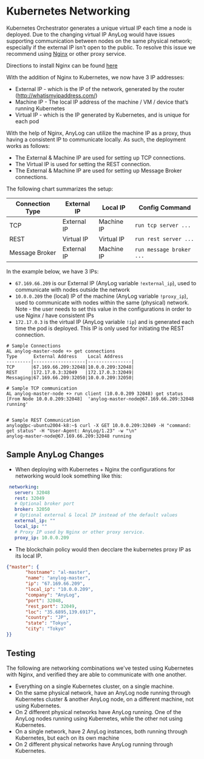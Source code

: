 # Kubernetes Networking

Kubernetes Orchestrator generates a unique virtual IP each time a node is deployed. Due to the changing virtual IP AnyLog
would have issues supporting communication between nodes on the same physical network; especially if the external IP 
isn't open to the public. To resolve this issue we recommend using [Nginx](https://www.nginx.com/) or other proxy service.     

Directions to install Nginx can be found [here](../Networking%20&%20Security/nginx.md)  

With the addition of Nginx to Kubernetes, we now have 3 IP addresses: 
* External IP - which is the IP of the network, generated by the router (http://whatismyipaddress.com/) 
* Machine IP - The local IP address of the machine / VM / device that’s running Kubernetes
* Virtual IP - which is the IP generated by Kubernetes, and is unique for each pod 

With the help of Nginx, AnyLog can utilize the machine IP as a proxy, thus having a consistent IP to communicate locally. 
As such, the deployment works as follows:
* The External & Machine IP are used for setting up TCP connections.
* The Virtual IP is used for setting the REST connection.
* The External & Machine IP are used for setting up Message Broker connections.

The following chart summarizes the setup:

| Connection Type |  External IP | Local IP | Config Command | 
| --- | --- | --- | --- | 
| TCP | External IP | Machine IP | `run tcp server ...` | 
| REST | Virtual IP | Virtual IP | `run rest server ...`| 
| Message Broker | External IP | Machine IP | `run message broker ...` |

In the example below, we have 3 IPs: 
* `67.169.66.209` is our External IP (AnyLog variable `!external_ip`), used to communicate with nodes outside the network
* `10.0.0.209` the (local) IP of the machine (AnyLog variable `!proxy_ip`), used to communicate with nodes within the 
same (physical) network. Note - the user needs to set this value in the configurations in order to use Nginx / have consistent IPs 
* `172.17.0.3` is the virtual IP (AnyLog variable `!ip`) and is generated each time the pod is deployed. This IP is only 
used for initiating the REST connection.

```commandline
# Sample Connections 
AL anylog-master-node +> get connections 
Type      External Address    Local Address    
---------|-------------------|----------------|
TCP      |67.169.66.209:32048|10.0.0.209:32048|
REST     |172.17.0.3:32049   |172.17.0.3:32049|
Messaging|67.169.66.209:32050|10.0.0.209:32050|

# Sample TCP communication
AL anylog-master-node +> run client (10.0.0.209 32048) get status 
[From Node 10.0.0.209:32048]  'anylog-master-node@67.169.66.209:32048 running'


# Sample REST Communication
anylog@pc-ubuntu2004-k8:~$ curl -X GET 10.0.0.209:32049 -H "command: get status" -H "User-Agent: AnyLog/1.23" -w "\n" 
anylog-master-node@67.169.66.209:32048 running
```

## Sample AnyLog Changes 

* When deploying with Kubernetes + Nginx the configurations for networking would look something like this: 
```yaml
 networking:
   server: 32048
   rest: 32049
   # Optional broker port
   broker: 32050
   # Optional external & local IP instead of the default values
   external_ip: ""
   local_ip: ""
   # Proxy IP used by Nginx or other proxy service.
   proxy_ip: 10.0.0.209
```

* The blockchain policy would then decclare the kubernetes proxy IP as its local IP. 
```json 
{"master": {
       "hostname": "al-master",
       "name": "anylog-master",
       "ip": "67.169.66.209",
       "local_ip": "10.0.0.209",
       "company": "AnyLog",
       "port": 32048,
       "rest_port": 32049,
       "loc": "35.6895,139.6917",
       "country": "JP",
       "state": "Tokyo",
       "city": "Tokyo"
}} 
``` 


## Testing
The following are networking combinations we've tested using Kubernetes with Nginx, and verified they are able to 
communicate with one another. 
* Everything on a single Kubernetes cluster, on a single machine. 
* On the same physical network, have an AnyLog node running through Kubernetes cluster & another AnyLog node, on a 
different machine, not using Kubernetes.
* On 2 different physical networks have AnyLog running. One of the AnyLog  nodes running using Kubernetes, while the
other not using Kubernetes. 
* On a single network, have 2 AnyLog instances, both running through Kubernetes, but each on its own machine
* On 2 different physical networks have AnyLog running through Kubernetes. 
